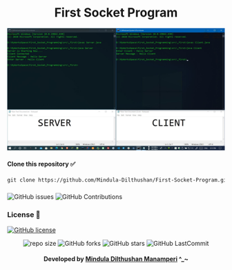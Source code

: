 <div align="center"> 

# First Socket Program
</div>

<div align="center">

<img src="https://github.com/Mindula-Dilthushan/First-Socket-Program/blob/master/assets/First_Socket_Programming.jpg"> 
</div>

#### Clone this repository ✅
```md
git clone https://github.com/Mindula-Dilthushan/First-Socket-Program.git
```
###

![GitHub issues](https://img.shields.io/github/issues/Mindula-Dilthushan/First-Socket-Program?&labelColor=black&color=eb3b5a&label=Issues&logo=issues&logoColor=black&style=for-the-badge)
![GitHub Contributions](https://img.shields.io/github/contributors/Mindula-Dilthushan/First-Socket-Program?&labelColor=black&color=8854d0&style=for-the-badge)

### License 📝
[![GitHub license](https://img.shields.io/github/license/Mindula-Dilthushan/First-Socket-Program?&labelColor=black&color=3867d6&style=for-the-badge)](#)

<div align="center">

![repo size](https://img.shields.io/github/repo-size/Mindula-Dilthushan/First-Socket-Program?label=Repo%20Size&style=for-the-badge&labelColor=black&color=20bf6b)
![GitHub forks](https://img.shields.io/github/forks/Mindula-Dilthushan/First-Socket-Program?&labelColor=black&color=0fb9b1&style=for-the-badge)
![GitHub stars](https://img.shields.io/github/stars/Mindula-Dilthushan/First-Socket-Program?&labelColor=black&color=f7b731&style=for-the-badge)
![GitHub LastCommit](https://img.shields.io/github/last-commit/Mindula-Dilthushan/First-Socket-Program?logo=github&labelColor=black&color=d1d8e0&style=for-the-badge)

</div>

<div align="center"> 

#### Developed by [Mindula Dilthushan Manamperi](http://minduladilthushan.netlify.app/) ^_~
</div>